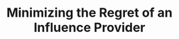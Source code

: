 ---
title: "Minimizing the Regret of an Influence Provider"
authors:
- Yipeng Zhang
- Yuchen Li
- admin
- Baihua Zheng
- H. V. Jagadish

publication_types: ["1"]
publication: In *ACM International Conference on Management of Data (SIGMOD)*
publication_short: In *SIGMOD 2021*
publishDate: "2021-03-18"

abstract: 

#tags:
#- Source Themes
featured: true

links:
- name: Code
  url: https://github.com/rmitbggroup/MinimizingRegretOOH
- name: Video
  url: https://youtu.be/h0staIH94Y0
url_pdf: 'papers/SIGMOD21-RM.pdf'
url_slides: 'slides/sigmod21-rm-talk.pdf'

---